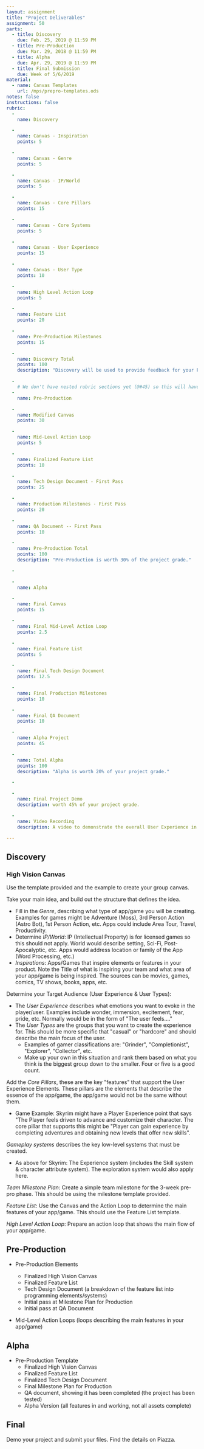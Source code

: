```yaml
---
layout: assignment
title: "Project Deliverables"
assignment: 50
parts:
  - title: Discovery
    due: Feb. 25, 2019 @ 11:59 PM
  - title: Pre-Production
    due: Mar. 29, 2018 @ 11:59 PM
  - title: Alpha
    due: Apr. 29, 2019 @ 11:59 PM
  - title: Final Submission
    due: Week of 5/6/2019
material:
  - name: Canvas Templates
    url: /mps/prepro-templates.ods
notes: false
instructions: false
rubric:
  -
    name: Discovery

  -
    name: Canvas - Inspiration
    points: 5

  -
    name: Canvas - Genre
    points: 5

  -
    name: Canvas - IP/World
    points: 5

  -
    name: Canvas - Core Pillars
    points: 15

  -
    name: Canvas - Core Systems
    points: 5

  -
    name: Canvas - User Experience
    points: 15

  -
    name: Canvas - User Type
    points: 10

  -
    name: High Level Action Loop
    points: 5

  -
    name: Feature List
    points: 20

  -
    name: Pre-Production Milestones
    points: 15

  -
    name: Discovery Total
    points: 100
    description: "Discovery will be used to provide feedback for your Pre-Production."

  -
    # We don't have nested rubric sections yet (@#45) so this will have to do.
  -
    name: Pre-Production

  -
    name: Modified Canvas
    points: 30

  -
    name: Mid-Level Action Loop
    points: 5

  -
    name: Finalized Feature List
    points: 10

  -
    name: Tech Design Document - First Pass
    points: 25

  -
    name: Production Milestones - First Pass
    points: 20

  -
    name: QA Document -- First Pass
    points: 10

  -
    name: Pre-Production Total
    points: 100
    description: "Pre-Production is worth 30% of the project grade."

  -

  -
    name: Alpha

  -
    name: Final Canvas
    points: 15

  -
    name: Final Mid-Level Action Loop
    points: 2.5

  -
    name: Final Feature List
    points: 5

  -
    name: Final Tech Design Document
    points: 12.5

  -
    name: Final Production Milestones
    points: 10

  -
    name: Final QA Document
    points: 10

  -
    name: Alpha Project
    points: 45

  -
    name: Total Alpha
    points: 100
    description: "Alpha is worth 20% of your project grade."

  -

  -
    name: Final Project Demo
    description: worth 45% of your project grade.

  -
    name: Video Recording
    description: A video to demonstrate the overall User Experience in your project. This worths 5% of your project grade.

---
```


## Discovery

### High Vision Canvas

Use the template provided and the example to create your group canvas.

Take your main idea, and build out the structure that defines the idea.
- Fill in the *Genre*, describing what type of app/game you will be creating. Examples for
games might be Adventure (Moss), 3rd Person Action (Astro Bot), 1st Person Action, etc.
Apps could include Area Tour, Travel, Productivity.
- Determine *IP/World*: IP (Intellectual Property) is for licensed games so this should not apply. World would describe setting, Sci-Fi, Post-Apocalyptic, etc. Apps would address location or family of the App (Word Processing, etc.)
- *Inspirations*: Apps/Games that inspire elements or features in your product. Note the Title of what is inspiring your team and what area of your app/game is being inspired. The sources can be movies, games, comics, TV shows, books, apps, etc.

Determine your Target Audience (User Experience & User Types):
- The *User Experience* describes what emotions you want to evoke in the player/user. Examples include wonder, immersion, excitement, fear, pride, etc. Normally would be in the form of "The user feels...."
- The *User Types* are the groups that you want to create the experience for. This should be more specific that "casual" or "hardcore" and should describe the main focus of the user.
  - Examples of gamer classifications are: "Grinder", "Completionist", "Explorer", "Collector", etc.
  - Make up your own in this situation and rank them based on what you think is the biggest group down to the smaller. Four or five is a good count.

Add the *Core Pillars*, these are the key "features" that support the User Experience Elements. These pillars are the elements that describe the essence of the app/game, the app/game would not be the same without them.
- Game Example: Skyrim might have a Player Experience point that says "The Player feels driven to advance and customize their character. The core pillar that supports this might be "Player can gain experience by completing adventures and obtaining new levels that offer new skills".

*Gameplay systems* describes the key low-level systems that must be created.
- As above for Skyrim: The Experience system (includes the Skill system &
character attribute system). The exploration system would also apply here.

*Team Milestone Plan*: Create a simple team milestone for the 3-week pre-pro phase. This should be using the milestone template provided.

*Feature List*: Use the Canvas and the Action Loop to determine the main features of your app/game. This should use the Feature List template.

*High Level Action Loop*: Prepare an action loop that shows the main flow of your app/game.

## Pre-Production

- Pre-Production Elements
  - Finalized High Vision Canvas
  - Finalized Feature List
  - Tech Design Document (a breakdown of the feature list into programming elements/systems)
  - Initial pass at Milestone Plan for Production
  - Initial pass at QA Document

- Mid-Level Action Loops (loops describing the main features in your app/game)

## Alpha

- Pre-Production Template
  - Finalized High Vision Canvas
  - Finalized Feature List
  - Finalized Tech Design Document
  - Final Milestone Plan for Production
  - QA document, showing it has been completed (the project has been tested)
  - Alpha Version (all features in and working, not all assets complete)

## Final

Demo your project and submit your files. Find the details on Piazza.
